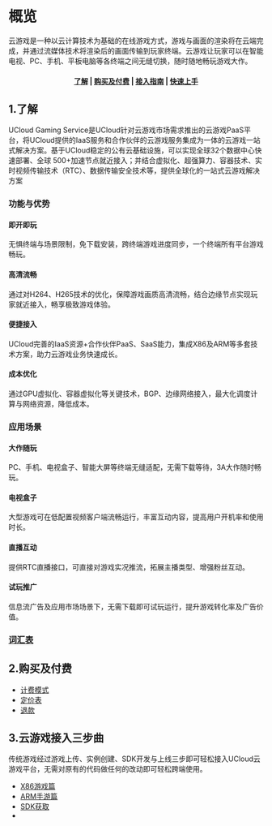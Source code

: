 <!--一下子提供一种思路，欢迎大家发挥 -->
# 概览


云游戏是一种以云计算技术为基础的在线游戏方式，游戏与画面的渲染将在云端完成，并通过流媒体技术将渲染后的画面传输到玩家终端。云游戏让玩家可以在智能电视、PC、手机、平板电脑等各终端之间无缝切换，随时随地畅玩游戏大作。

#### <center>[了解](#_1了解)   |   [购买及付费](#_2购买及付费)   |   [接入指南](#_3云游戏接入三步曲)   |   [快速上手](#_4云游戏WEB演示程序快速上手指南)</center>   

## 1.了解

UCloud Gaming Service是UCloud针对云游戏市场需求推出的云游戏PaaS平台，将UCloud提供的IaaS服务和合作伙伴的云游戏服务集成为一体的云游戏一站式解决方案。基于UCloud稳定的公有云基础设施，可以实现全球32个数据中心快速部署、全球 500+加速节点就近接入；并结合虚拟化、超强算力、容器技术、实时视频传输技术（RTC）、数据传输安全技术等，提供全球化的一站式云游戏解决方案

### 功能与优势
#### 即开即玩
无惧终端与场景限制，免下载安装，跨终端游戏进度同步，一个终端所有平台游戏畅玩。
#### 高清流畅
通过对H264、H265技术的优化，保障游戏画质高清流畅，结合边缘节点实现玩家就近接入，畅享极致游戏体验。
#### 便捷接入
UCloud完善的IaaS资源+合作伙伴PaaS、SaaS能力，集成X86及ARM等多套技术方案，助力云游戏业务快速成长。
#### 成本优化
通过GPU虚拟化、容器虚拟化等关键技术，BGP、边缘网络接入，最大化调度计算与网络资源，降低成本。

### 应用场景
#### 大作随玩
PC、手机、电视盒子、智能大屏等终端无缝适配，无需下载等待，3A大作随时畅玩。
#### 电视盒子
大型游戏可在低配置视频客户端流畅运行，丰富互动内容，提高用户开机率和使用时长。
#### 直播互动
提供RTC直播接口，可直接对游戏实况推流，拓展主播类型、增强粉丝互动。
#### 试玩推广
信息流广告及应用市场场景下，无需下载即可试玩运行，提升游戏转化率及广告价值。
### [词汇表](/ucgs/_glossary.md)



## 2.购买及付费

	

* [计费模式](/ucgs/price#计费模式)
* [定价表](/ucgs/price#定价表)
* [退款](/ucgs/price#退款)



## 3.云游戏接入三步曲

传统游戏经过游戏上传、实例创建、SDK开发与上线三步即可轻松接入UCloud云游戏平台，无需对原有的代码做任何的改动即可轻松跨端使用。


  * [X86游戏篇](/ucgs/user_guide#X86游戏上线)
  * [ARM手游篇](/ucgs/user_guide#ARM游戏上线)
  * [SDK获取](/ucgs/user_guide#SDK获取)
  *
<!--
## 4.云游戏WEB演示程序快速上手指南

为了您更好的使用云游戏服务，缩短开发周期，我们也准备了一个Docker镜象来供您对云游戏进行试用和联调测试，同时在您完成了云游戏服务创建后，我们也提供了几款游戏供您进行客户端同步开发和内部测试。

请注意，在未获得游戏版权方授权的情况下，测试游戏不可进行商业运营。 


- [创建云游戏DEMO CUBE](/ucgs/quick_start#创建Servless服务)
- [访问您的云游戏](/ucgs/quick_start#通过WEB访问DEMO页面)
-->
